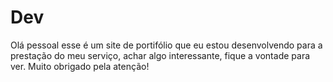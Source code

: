 # Dev

Olá pessoal esse é um site de portifólio que eu estou desenvolvendo para a prestação do meu serviço, achar algo interessante, fique a vontade para ver. Muito obrigado pela atenção!

